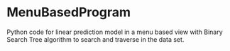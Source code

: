 # MenuBasedProgram
  Python code for linear prediction model in a menu based view with Binary Search Tree algorithm to search and traverse in the data set.
